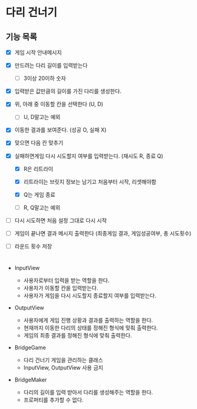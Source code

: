 # 다리 건너기

## 기능 목록

- [x] 게임 시작 안내메시지
- [x] 만드려는 다리 길이를 입력받는다
  - [ ] 3이상 20이하 숫자
- [x] 입력받은 값만큼의 길이를 가진 다리를 생성한다.
- [x] 위, 아래 중 이동할 칸을 선택한다 (U, D)
  - [ ] U, D말고는 예외
- [x] 이동한 결과를 보여준다. (성공 O, 실패 X)
- [x] 맞으면 다음 칸 맞추기
- [x] 실패하면게임 다시 시도할지 여부를 입력받는다. (재시도 R, 종료 Q)

  - [x] R은 리트라이
  - [x] 리트라이는 브릿지 정보는 남기고 처음부터 시작, 리셋해야함
  - [x] Q는 게임 종료

  - [ ] R, Q말고는 예외

- [ ] 다시 시도하면 처음 설정 그대로 다시 시작
- [ ] 게임이 끝나면 결과 메시지 출력한다 (최종게임 결과, 게임성공여부, 총 시도횟수)

- [ ] 라운드 횟수 저장

#

- InputView

  - 사용자로부터 입력을 받는 역할을 한다.
  - 사용자가 이동할 칸을 입력받는다.
  - 사용자가 게임을 다시 시도할지 종료할지 여부를 입력받는다.

- OutputView

  - 사용자에게 게임 진행 상황과 결과를 출력하는 역할을 한다.
  - 현재까지 이동한 다리의 상태를 정해진 형식에 맞춰 출력한다.
  - 게임의 최종 결과를 정해진 형식에 맞춰 출력한다.

- BridgeGame

  - 다리 건너기 게임을 관리하는 클래스
  - InputView, OutputView 사용 금지

- BridgeMaker
  - 다리의 길이를 입력 받아서 다리를 생성해주는 역할을 한다.
  - 프로퍼티를 추가할 수 없다.
